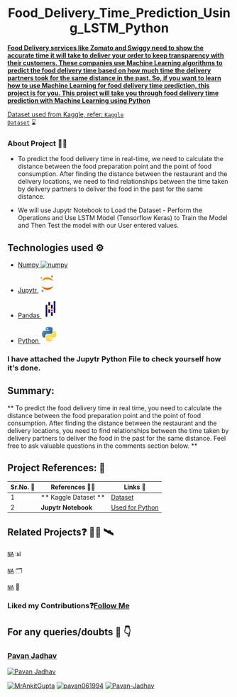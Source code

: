 <h1 align="center">Food_Delivery_Time_Prediction_Using_LSTM_Python<a href="https://public.tableau.com/app/profile/Pavan-Jadhav" target="_blank" rel="noreferrer"></h1>

**Food Delivery services like Zomato and Swiggy need to show the accurate time it will take to deliver your order to keep transparency with their customers. These companies use Machine Learning algorithms to predict the food delivery time based on how much time the delivery partners took for the same distance in the past. So, if you want to learn how to use Machine Learning for food delivery time prediction, this project is for you. This project will take you through food delivery time prediction with Machine Learning using Python** 

Dataset used from Kaggle, refer: <code>[Kaggle Dataset](https://www.kaggle.com/datasets/gauravmalik26/food-delivery-dataset?select=train.csv)</code> :hourglass:

### About Project 👨‍💻

- To predict the food delivery time in real-time, we need to calculate the distance between the food preparation point and the point of food consumption. After finding the distance between the restaurant and the delivery locations, we need to find relationships between the time taken by delivery partners to deliver the food in the past for the same distance.
  
- We will use Jupytr Notebook to Load the Dataset - Perform the Operations and Use LSTM Model (Tensorflow Keras) to Train the Model and Then Test the model with our User entered values.
  
## Technologies used ⚙️

* <a href="https://numpy.org/" target="_blank" rel="noreferrer">Numpy <img src="https://cdn.jsdelivr.net/gh/devicons/devicon/icons/numpy/numpy-original.svg" alt="numpy" width="40" height="40"/></a>

* <a href="https://jupyter.org/" target="_blank" rel="noreferrer">Jupytr <img src="https://github.com/Pavan-Jadhav/Pavan-Jadhav/blob/main/icons8-jupyter.svg" alt="jupyter" width="40" height="40"/> </a>

* <a href="https://pandas.pydata.org/" target="_blank" rel="noreferrer">Pandas <img src="https://raw.githubusercontent.com/devicons/devicon/2ae2a900d2f041da66e950e4d48052658d850630/icons/pandas/pandas-original.svg" alt="pandas" width="40" height="40"/> </a>

* <a href="https://www.python.org" target="_blank" rel="noreferrer">Python <img src="https://raw.githubusercontent.com/devicons/devicon/master/icons/python/python-original.svg" alt="python" width="40" height="40"/> </a>

### I have attached the Jupytr Python File to check yourself how it's done.

## Summary:
  
** To predict the food delivery time in real time, you need to calculate the distance between the food preparation point and the point of food consumption. After finding the distance between the restaurant and the delivery locations, you need to find relationships between the time taken by delivery partners to deliver the food in the past for the same distance. Feel free to ask valuable questions in the comments section below. **


## Project References: 🔗

|**Sr.No. 🔢**|**References 👨‍💻**| **Links :link:**|
|------|--------------------|---------------------|
|1| ** Kaggle Dataset ** | [Dataset](https://www.kaggle.com/datasets/gauravmalik26/food-delivery-dataset?select=train.csv)|
|2| **Jupytr Notebook** | [Used for Python](https://jupyter.org/) |
  
## Related Projects:question: 👨‍💻 🛰️

<code>[NA](https://)</code> 📊

<code>[NA](https://)</code> 🗂️
 
<code>[NA](https://)</code> 📑
  
  
### Liked my Contributions:question:[Follow Me](https://github.com/Pavan-Jadhav/)

## For any queries/doubts 🔗 👇 

### [Pavan Jadhav](#)
<p align="left"> <a href="https://twitter.com/pavan061994" target="blank"><img src="https://img.shields.io/twitter/follow/pavan061994?logo=twitter&style=for-the-badge" alt="Pavan Jadhav" /></a> </p>

<a href="https://www.linkedin.com/in/pavanjadhav" target="blank"><img align="center" src="https://img.shields.io/badge/-PavanJadhav-blue?style=flat-square&logo=Linkedin&logoColor=white&link=https://www.linkedin.com/in/mrankitgupta/" alt="MrAnkitGupta" height="20" width="100" /></a>
<a href="https://www.instagram.com/pavan061994" target="blank"><img align="center" src="https://img.shields.io/badge/-@pavan061994-D7008A?style=flat-square&labelColor=D7008A&logo=Instagram&logoColor=white&link=https://www.instagram.com/pavan061994" alt="pavan061994" height="20" width="110" /></a>
<a href="https://github.com/Pavan-Jadhav" target="blank"><img align="center" src="https://img.shields.io/github/followers/Pavan-Jadhav?label=Follow&style=social&link=https://github.com/Pavan-Jadhav/" alt="Pavan-Jadhav" height="20" width="90" /></a>
